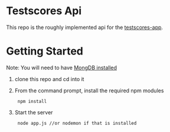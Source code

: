 # Testscores Api

This repo is the roughly implemented api for the [testscores-app](https://github.com/technicolorenvy/testscores-app).

# Getting Started

Note: You will need to have [MongDB installed](http://docs.mongodb.org/manual/tutorial/install-mongodb-on-os-x/)

1. clone this repo and cd into it
2. From the command prompt, install the required npm modules

        npm install

3. Start the server

        node app.js //or nodemon if that is installed
